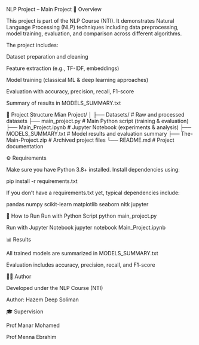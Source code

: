 NLP Project – Main Project 📌 Overview

This project is part of the NLP Course (NTI). It demonstrates Natural Language Processing (NLP) techniques including data preprocessing, model training, evaluation, and comparison across different algorithms.

The project includes:

Dataset preparation and cleaning

Feature extraction (e.g., TF-IDF, embeddings)

Model training (classical ML & deep learning approaches)

Evaluation with accuracy, precision, recall, F1-score

Summary of results in MODELS_SUMMARY.txt

📂 Project Structure Mian Project/ │ ├── Datasets/ # Raw and processed datasets ├── main_project.py # Main Python script (training & evaluation) ├── Main_Project.ipynb # Jupyter Notebook (experiments & analysis) ├── MODELS_SUMMARY.txt # Model results and evaluation summary ├── The-Main-Project.zip # Archived project files └── README.md # Project documentation

⚙️ Requirements

Make sure you have Python 3.8+ installed. Install dependencies using:

pip install -r requirements.txt

If you don’t have a requirements.txt yet, typical dependencies include:

pandas numpy scikit-learn matplotlib seaborn nltk jupyter

🚀 How to Run Run with Python Script python main_project.py

Run with Jupyter Notebook jupyter notebook Main_Project.ipynb

📊 Results

All trained models are summarized in MODELS_SUMMARY.txt

Evaluation includes accuracy, precision, recall, and F1-score

👨‍💻 Author

Developed under the NLP Course (NTI)

Author: Hazem Deep Soliman

🎓 Supervision

Prof.Manar Mohamed

Prof.Menna Ebrahim
